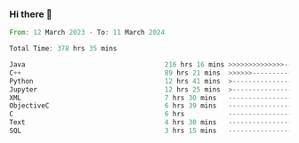 ### Hi there 👋

<!--
**luoxuanzao/luoxuanzao** is a ✨ _special_ ✨ repository because its `README.md` (this file) appears on your GitHub profile.

Here are some ideas to get you started:

- 🔭 I’m currently working on ...
- 🌱 I’m currently learning ...
- 👯 I’m looking to collaborate on ...
- 🤔 I’m looking for help with ...
- 💬 Ask me about ...
- 📫 How to reach me: ...
- 😄 Pronouns: ...
- ⚡ Fun fact: ...
-->

<!--START_SECTION:waka-->

```rust
From: 12 March 2023 - To: 11 March 2024

Total Time: 378 hrs 35 mins

Java                                   216 hrs 16 mins >>>>>>>>>>>>>>-----------   56.91 %
C++                                    89 hrs 21 mins  >>>>>>-------------------   23.52 %
Python                                 12 hrs 41 mins  >------------------------   03.34 %
Jupyter                                12 hrs 25 mins  >------------------------   03.27 %
XML                                    7 hrs 30 mins   -------------------------   01.98 %
ObjectiveC                             6 hrs 39 mins   -------------------------   01.75 %
C                                      6 hrs           -------------------------   01.58 %
Text                                   4 hrs 30 mins   -------------------------   01.18 %
SQL                                    3 hrs 15 mins   -------------------------   00.86 %
```

<!--END_SECTION:waka-->